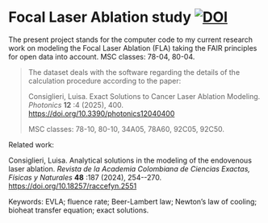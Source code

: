 # Focal Laser Ablation study [![DOI](https://zenodo.org/badge/915730068.svg)](https://doi.org/10.5281/zenodo.14993809)

The present project stands for the computer code to my current research work on modeling the Focal Laser Ablation (FLA)
taking the FAIR principles for open data into account. MSC classes: 78-04, 80-04.

> The dataset deals with the software regarding the details of the calculation procedure according to the paper:
> 
> Consiglieri, Luisa. Exact Solutions to Cancer Laser Ablation Modeling. *Photonics* **12** :4 (2025), 400. <https://doi.org/10.3390/photonics12040400>
>
> MSC classes: 78-10, 80-10, 34A05, 78A60, 92C05, 92C50.

Related work: 

Consiglieri, Luisa. Analytical solutions in the modeling of the endovenous laser ablation.
*Revista de la Academia Colombiana de Ciencias Exactas, Físicas y Naturales* **48** :187 (2024), 254--270. <https://doi.org/10.18257/raccefyn.2551>

Keywords: EVLA; fluence rate; Beer-Lambert law; Newton’s law of cooling; bioheat transfer equation; exact solutions.
